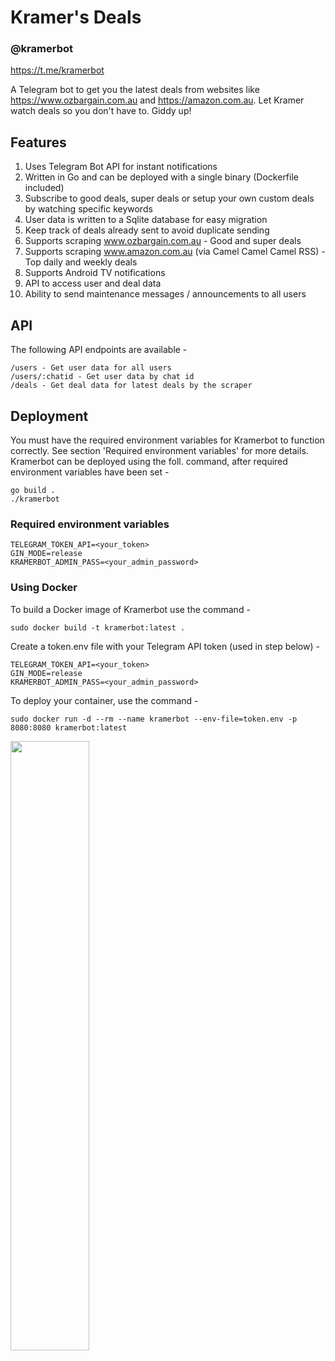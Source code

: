 # Kramer's Deals

### @kramerbot

https://t.me/kramerbot

A Telegram bot to get you the latest deals from websites like https://www.ozbargain.com.au and https://amazon.com.au. Let Kramer watch deals so you don't have to. Giddy up!

## Features

1. Uses Telegram Bot API for instant notifications
2. Written in Go and can be deployed with a single binary (Dockerfile included)
3. Subscribe to good deals, super deals or setup your own custom deals by watching specific keywords
4. User data is written to a Sqlite database for easy migration
5. Keep track of deals already sent to avoid duplicate sending
6. Supports scraping www.ozbargain.com.au - Good and super deals
7. Supports scraping www.amazon.com.au (via Camel Camel Camel RSS) - Top daily and weekly deals
8. Supports Android TV notifications
9. API to access user and deal data
10. Ability to send maintenance messages / announcements to all users

## API

The following API endpoints are available -

```
/users - Get user data for all users
/users/:chatid - Get user data by chat id
/deals - Get deal data for latest deals by the scraper
```

## Deployment

You must have the required environment variables for Kramerbot to function correctly. See section 'Required environment variables' for more details. Kramerbot can be deployed using the foll. command, after required environment variables have been set -

```
go build .
./kramerbot
```

### Required environment variables

```
TELEGRAM_TOKEN_API=<your_token>
GIN_MODE=release
KRAMERBOT_ADMIN_PASS=<your_admin_password>
```

### Using Docker

To build a Docker image of Kramerbot use the command -

```
sudo docker build -t kramerbot:latest .
```

Create a token.env file with your Telegram API token (used in step below) -

```
TELEGRAM_TOKEN_API=<your_token>
GIN_MODE=release
KRAMERBOT_ADMIN_PASS=<your_admin_password>
```

To deploy your container, use the command -

```
sudo docker run -d --rm --name kramerbot --env-file=token.env -p 8080:8080 kramerbot:latest
```

<img src="https://raw.githubusercontent.com/intothevoid/kramerbot/main/static/about.jpeg" width="50%" height="50%"></img>
